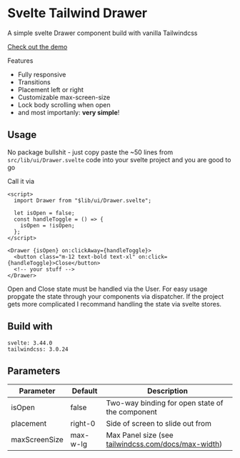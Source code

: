 # Svelte Tailwind Drawer
A simple svelte Drawer component build with vanilla Tailwindcss

[Check out the demo](https://svelte.dev/repl/cecaf37f087541da80488480c7371b66?version=3.48.0)

Features
- Fully responsive
- Transitions
- Placement left or right
- Customizable max-screen-size
- Lock body scrolling when open
- and most importanly: __very simple__!

## Usage
No package bullshit - just copy paste the ~50 lines from `src/lib/ui/Drawer.svelte` code into your svelte project and you are good to go
  
Call it via
```
<script>
  import Drawer from "$lib/ui/Drawer.svelte";

  let isOpen = false;
  const handleToggle = () => {
    isOpen = !isOpen;
  };
</script>

<Drawer {isOpen} on:clickAway={handleToggle}>
  <button class="m-12 text-bold text-xl" on:click={handleToggle}>Close</button>
  <!-- your stuff -->
</Drawer>
```

Open and Close state must be handled via the User. For easy usage propgate the state through your components via dispatcher. If the project gets more complicated I recommand handling the state via svelte stores.

## Build with

```
svelte: 3.44.0
tailwindcss: 3.0.24
```

## Parameters

| Parameter     | Default  | Description                                     |
|---------------|----------|-------------------------------------------------|
| isOpen        | false    | Two-way binding for open state of the component |
| placement     | right-0    | Side of screen to slide out from                |
| maxScreenSize | max-w-lg | Max Panel size (see [tailwindcss.com/docs/max-width](tailwindcss.com/docs/max-width))  |
